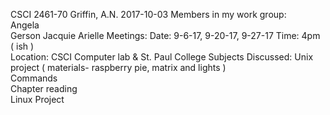 CSCI 2461-70 Griffin, A.N. 2017-10-03 
Members in my work group:  
Angela  
Gerson 
Jacquie 
Arielle 
Meetings: Date: 9-6-17, 9-20-17, 9-27-17 
                 Time: 4pm ( ish )  
                  Location: CSCI Computer lab & St. Paul College 
Subjects Discussed: Unix project ( materials- raspberry pie, matrix and lights )              
                                 Commands  
        Chapter reading  
         Linux Project  
